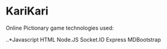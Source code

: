 # KariKari

Online Pictionary game
technologies used:

..*Javascript
HTML
Node.JS
Socket.IO
Express
MDBootstrap
